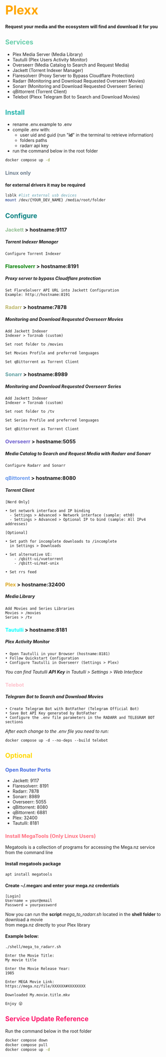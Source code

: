# <span style="color:orange; font-size:40px">Plexx</span>
#### Request your media and the ecosystem will find and download it for you

## <span style="color:MediumAquamarine">Services</span>
- Plex Media Server (Media Library)
- Tautulli (Plex Users Activity Monitor)
- Overseerr (Media Catalog to Search and Request Media)
- Jackett (Torrent Indexer Manager)
- Flaresolverr (Proxy Server to Bypass Cloudflare Protection)
- Radarr (Monitoring and Download Requested Overseerr Movies)
- Sonarr (Monitoring and Download Requested Overseerr Series)
- qBittorrent (Torrent Client)
- Telebot (Plexx Telegram Bot to Search and Download Movies)

## <span style="color:LightSeaGreen">Install</span>
- rename .env.example to .env
- compile .env with:
   - user uid and guid (run "<b>id</b>" in the terminal to retrieve information)
   - folders paths
   - radarr api key
- run the command below in the root folder

```bash
docker compose up -d
```

### <span style="color:SlateGray">Linux only</span>
#### for external drivers it may be required
```bash
lsblk #list external usb devices
mount /dev/{YOUR_DEV_NAME} /media/root/folder 
```

## <span style="color:Teal">Configure</span>
### <span style="color:DarkSeaGreen">Jackett</span> > hostname:9117
##### Torrent Indexer Manager
```
Configure Torrent Indexer
```
### <span style="color:Green">Flaresolverr</span> > hostname:8191
##### Proxy server to bypass Cloudflare protection
```
Set FlareSolverr API URL into Jackett Configuration
Example: http://hostname:8191
```
### <span style="color:DarkKhaki">Radarr</span> > hostname:7878
##### Monitoring and Download Requested Overseerr Movies
```
Add Jackett Indexer
Indexer > Torznab (custom)
```
```
Set root folder to /movies
```
```
Set Movies Profile and preferred lenguages 
```
```
Set qBittorrent as Torrent Client
```
### <span style="color:CadetBlue">Sonarr</span> > hostname:8989
##### Monitoring and Download Requested Overseerr Series 
```
Add Jackett Indexer
Indexer > Torznab (custom)
```
```
Set root folder to /tv
```
```
Set Series Profile and preferred lenguages 
```
```
Set qBittorrent as Torrent Client
```
### <span style="color:SlateBlue">Overseerr</span> > hostname:5055
##### Media Catalog to Search and Request Media with Radarr and Sonarr
```
Configure Radarr and Sonarr 
```
### <span style="color:CornflowerBlue">qBittorent</span> > hostname:8080
##### Torrent Client
```
[Nerd Only]

• Set network interface and IP binding
  - Settings > Advanced > Network interface (sample: eth0)
  - Settings > Advanced > Optional IP to bind (sample: All IPv4 addresses)
```
```
[Optional]

• Set path for incomplete downloads to /incomplete
  in Settings > Downloads
  
• Set alternative UI:
    - /qbitt-ui/vuetorrent
    - /qbitt-ui/mat-unix

• Set rrs feed
```
### <span style="color:Goldenrod">Plex</span> > hostname:32400
##### Media Library
```
Add Movies and Series Libraries
Movies > /movies
Series > /tv
```
### <span style="color:Cyan">Tautulli</span> > hostname:8181
##### Plex Activity Monitor
```
• Open Tautulli in your Browser (hostname:8181)
• Follow Quickstart Configuration 
• Configure Tautulli in Overseerr (Settings > Plex)
```
<i>You can find Tautulli <b>API Key</b> in Tautulli > Settings > Web Interface</i>

### <span style="color:Pink">Telebot</span>
##### Telegram Bot to Search and Download Movies
```
• Create Telegram Bot with BotFather (Telegram Official Bot)
• Save Bot API Key generated by BotFather
• Configure the .env file parameters in the RADARR and TELEGRAM BOT sections
```
<i>After each change to the .env file you need to run:</i>
```
docker compose up -d --no-deps --build telebot
```

## <span style="color:Gold">Optional</span>

### <span style="color:RoyalBlue">Open Router Ports</span>
- Jackett: 9117
- Flaresolverr: 8191
- Radarr: 7878
- Sonarr: 8989
- Overseerr: 5055
- qBittorrent: 8080
- qBittorrent: 6881
- Plex: 32400
- Tautulli: 8181


### <span style="color:#ff6f7f">Install MegaTools (Only Linux Users)</span>
Megatools is a collection of programs for accessing the Mega.nz service from the command line
#### Install megatools package
```bash
apt install megatools
```
#### Create ~/.megarc and enter your mega.nz credentials
```
[Login]
Username = your@email
Password = yourpassword
```
Now you can run the <b>script</b> <i>mega_to_radarr.sh</i> located in the <b>shell folder</b> to download a movie<br>
from mega.nz directly to your Plex library

#### Example below:
```
./shell/mega_to_radarr.sh 

Enter the Movie Title:
My movie title

Enter the Movie Release Year:
1985

Enter MEGA Movie Link:
https://mega.nz/file/XXXXXX#XXXXXXXX

Downloaded My.movie.title.mkv

Enjoy 😜

```


## <span style="color:#ff1269">Service Update Reference</span>
Run the command below in the root folder
```bash
docker compose down
docker compose pull
docker compose up -d
```
